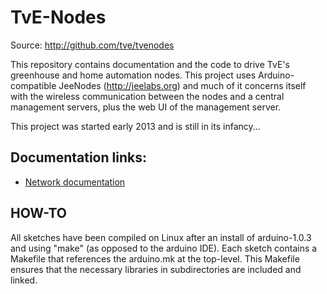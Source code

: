 TvE-Nodes
=========

Source: http://github.com/tve/tvenodes

This repository contains documentation and the code to drive TvE's
greenhouse and home automation nodes. This project uses Arduino-compatible
JeeNodes (http://jeelabs.org) and much of it concerns itself with the
wireless communication between the nodes and a central management servers,
plus the web UI of the management server.

This project was started early 2013 and is still in its infancy...

Documentation links:
-------------------

- [Network documentation](Network.md)

HOW-TO
------

All sketches have been compiled on Linux after an install of arduino-1.0.3
and using "make" (as opposed to the arduino IDE). Each sketch contains a
Makefile that references the arduino.mk at the top-level. This Makefile
ensures that the necessary libraries in subdirectories are included
and linked.
